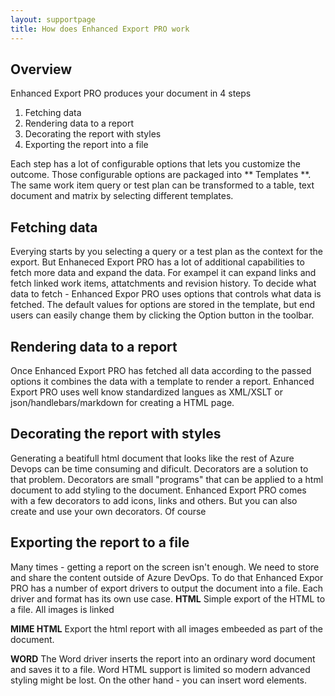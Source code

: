 ```yaml
---
layout: supportpage
title: How does Enhanced Export PRO work 
---
```


## Overview 
Enhanced Export PRO produces your document in 4 steps 
1. Fetching data 
2. Rendering data to a report 
3. Decorating the report with styles
4. Exporting the report into a file

Each step has a lot of configurable options that lets you customize the outcome. Those configurable options are packaged into ** Templates **. The same work item query or test plan can be transformed to a table, text document and matrix by selecting different templates. 

## Fetching data
Everying starts by you selecting a query or a test plan as the context for the export.
But Enhaneced Export PRO has a lot of additional capabilities to fetch more data and expand the data. For exampel it can expand links and fetch linked work items, attatchments and revision history.  To decide what data to fetch - Enhanced Expor PRO uses options that controls what data is fetched.  The default values for options are stored in the template, but end users can easily change them by clicking the Option button in the toolbar. 

## Rendering data to a report 
Once Enhanced Export PRO has fetched all data according to the passed options it combines the data with a template to render a report. Enhanced Export PRO uses well know standardized langues as XML/XSLT or json/handlebars/markdown for creating a HTML page. 

## Decorating the report with styles 
Generating a beatifull html document that looks like the rest of Azure Devops can be time consuming and dificult. Decorators are a solution to that problem. Decorators are small "programs" that can be applied to a html document to add styling to the document.  Enhanced Export PRO comes with a few decorators to add icons, links and others. But you can also create and use your own decorators. Of course 

## Exporting the report to a file 
Many times - getting a report on the screen isn't enough. We need to store and share the content outside of Azure DevOps. To do that Enhanced Expor PRO has a number of export drivers to output the document into a file. 
Each driver and format has its own use case. 
**HTML**
Simple export of the HTML to a file. All images is linked 

**MIME HTML**
Export the html report with all images embeeded as part of the document. 

**WORD**
The Word driver inserts the report into an ordinary word document and saves it to a file. 
Word HTML support is limited so modern advanced styling might be lost. On the other hand - you can insert word elements. 


